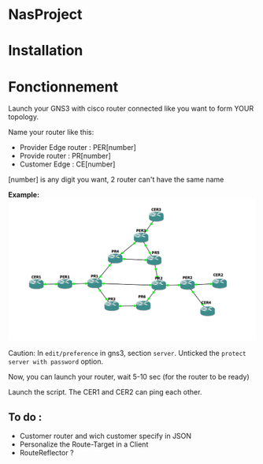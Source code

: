 # NasProject

# Installation

# Fonctionnement
Launch your GNS3 with cisco router connected like you want to form YOUR topology.

Name your router like this:
- Provider Edge router : PER[number] 
- Provide router : PR[number]
- Customer Edge : CE[number]

[number] is any digit you want, 2 router can't have the same name

**Example:** ![img.png](img.png)


Caution: In `edit/preference` in gns3, section `server`. Unticked the `protect server with password` option.

Now, you can launch your router, wait 5-10 sec (for the router to be ready)

Launch the script. The CER1 and CER2 can ping each other.


To do :
- 
- Customer router and wich customer specify in JSON
- Personalize the Route-Target in a Client
- RouteReflector ?